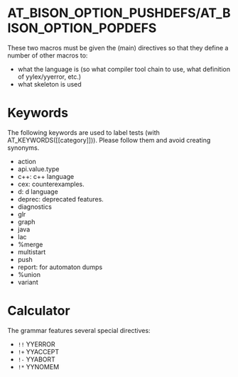 # AT_BISON_OPTION_PUSHDEFS/AT_BISON_OPTION_POPDEFS

These two macros must be given the (main) directives so that they
define a number of other macros to:
- what the language is (so what compiler tool chain to use, what
  definition of yylex/yyerror, etc.)
- what skeleton is used

# Keywords
The following keywords are used to label tests (with
AT_KEYWORDS([[category]])).  Please follow them and avoid creating
synonyms.
- action
- api.value.type
- c++: c++ language
- cex: counterexamples.
- d: d language
- deprec: deprecated features.
- diagnostics
- glr
- graph
- java
- lac
- %merge
- multistart
- push
- report: for automaton dumps
- %union
- variant

# Calculator
The grammar features several special directives:
- `!!` YYERROR
- `!+` YYACCEPT
- `!-` YYABORT
- `!*` YYNOMEM
